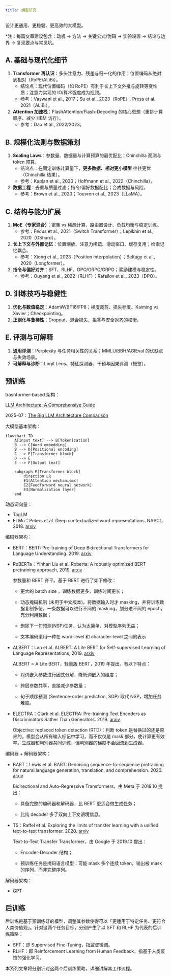```yaml
---
title: 模型研究
---
```


设计更通用、更稳健、更高效的大模型。

*注：每篇文章建议包含：动机 → 方法 → 关键公式/伪码 → 实验设置 → 结论与边界 → 复现要点与常见坑。

## A. 基础与现代化细节

1. **Transformer 再认识**：多头注意力、残差与归一化的作用；位置编码从绝对到相对（RoPE/ALiBi）。
    - 结论点：现代位置编码（如 RoPE）有利于长上下文外推与旋转等变性质；注意力实现的 IO/算术强度成为瓶颈。
    - 参考：Vaswani et al., 2017；Su et al., 2023（RoPE）；Press et al., 2021（ALiBi）。
2. **Attention 加速栈**：FlashAttention/Flash-Decoding 的核心思想（重排计算顺序、减少 HBM 访存）。
    - 参考：Dao et al., 2022/2023。

## B. 规模化法则与数据策划

1. **Scaling Laws**：参数量、数据量与计算预算的最优配比；Chinchilla 观测与 token 预算。
    - 结论点：在固定训练计算量下，**更多数据、相对更小模型** 往往更优（Chinchilla 结果）。
    - 参考：Kaplan et al., 2020；Hoffmann et al., 2022（Chinchilla）。
2. **数据工程**：去重与质量过滤；指令/偏好数据配比；合成数据与风险。
    - 参考：Brown et al., 2020；Touvron et al., 2023（LLaMA）。

## C. 结构与能力扩展

1. **MoE（专家混合）**：密集 vs 稀疏计算、路由器设计、负载均衡与稳定训练。
    - 参考：Fedus et al., 2021（Switch Transformer）；Lepikhin et al., 2020（GShard）。
2. **长上下文与外部记忆**：位置缩放、注意力稀疏、滑动窗口、缓存复用；检索记忆耦合。
    - 参考：Xiong et al., 2023（Position Interpolation）；Beltagy et al., 2020（Longformer）。
3. **指令与偏好对齐**：SFT、RLHF、DPO/ORPO/GRPO；奖励建模与稳定性。
    - 参考：Ouyang et al., 2022（RLHF）；Rafailov et al., 2023（DPO）。

## D. 训练技巧与稳健性

1. **优化与数值稳定**：AdamW/BF16/FP8；梯度裁剪、损失标度、Kaiming vs Xavier；Checkpointing。
2. **正则化与鲁棒性**：Dropout、混合损失、拒答与安全对齐的权衡。

## E. 评测与可解释

1. **通用评测**：Perplexity 与任务相关性的关系；MMLU/BBH/AGIEval 的优缺点与失效场景。
2. **可解释与诊断**：Logit Lens、特征探测器、干预与因果评测（概览）。

## 预训练

trasnformer-based 架构：

[LLM Architecture: A Comprehensive Guide](https://sam-solutions.com/blog/llm-architecture/)

2025-07：[The Big LLM Architecture Comparison](https://magazine.sebastianraschka.com/p/the-big-llm-architecture-comparison)

大模型基本架构：

```mermaid
flowchart TD
    A[Input text] --> B[Tokenization]
    B --> C[Word embedding]
    B --> D[Positional encoding]
    C --> E[Transformer block]
    D --> E
    E --> F[Output text]

    subgraph E[Transformer block]
        direction LR
        E1[Attention mechanisms]
        E2[Feedforward neural network]
        E3[Normalization layer]
    end
```



动态词向量：

- TagLM
- ELMo：Peters et al. Deep contextualized word representations. NAACL. 2018. [arxiv](https://arxiv.org/abs/1802.05365)

编码器架构：

- BERT：BERT: Pre-training of Deep Bidirectional Transformers for Language Understanding. 2019. [arxiv](https://arxiv.org/abs/1810.04805)

- RoBERTa：Yinhan Liu et al. Roberta: A robustly optimized BERT pretraining approach, 2019. [arxiv](https://arxiv.org/abs/1907.11692)

    参数量和 BERT 齐平。基于 BERT 进行了如下修改：

    - 更大的 batch size ，训练数据更多，训练时间更长；

    - 动态掩码机制 (未用于中文版本)。将数据输入时才 masking，并将训练数据复制多份，一条数据可以进行不同的 masking，划分进不同的 epoch，充分利用数据；

    - 删除下一句预测(NSP)任务，认为太简单，对模型序列无益；

    - 文本编码采用一种在 word-level 和 character-level 之间的表示

- ALBERT：Lan et al. ALBERT: A Lite BERT for Self-supervised Learning of Language Representations, 2019. [arxiv](https://arxiv.org/abs/1909.11942)

    ALBERT = A Lite BERT，轻量版 BERT，2019 年提出。有以下特点：

    - 对词嵌入参数进行因式分解，降低词嵌入的维度；

    - 跨层参数共享，直接减少参数量；

    - 句子顺序预测 (Sentence-order prediction, SOP) 取代 NSP，增加任务难度。

- ELECTRA：Clark et al. ELECTRA: Pre-training Text Encoders as Discriminators Rather Than Generators. 2019. [arxiv](https://arxiv.org/abs/2003.10555)

    Objective: replaced token detection (RTD)：判断 token 是替换过的还是原来的。模型会从所有输入标记中学习，而不仅仅是 mask 部分，使计算更有效率。生成器和判别器共同训练，但判别器的梯度不会回流到生成器。

编码器 + 解码器架构：

- BART：Lewis et al. BART: Denoising sequence-to-sequence pretraining for natural language generation, translation, and comprehension. 2020. [arxiv](https://arxiv.org/abs/1910.13461)

    Bidirectional and Auto-Regressive Transformers，由 Meta 于 2019.10 提出：

    - 具备完整的编码器和解码器，比 BERT 更适合做生成任务；

    - 比纯 decoder 多了双向上下文语境信息。

- T5：Raffel et al. Exploring the limits of transfer learning with a unified text-to-text transformer. 2020. [arxiv](https://arxiv.org/abs/1910.10683)

    Text-to-Text Transfer Transformer，由 Google 于 2019.10 提出：

    - Encoder-Decoder 结构；

    - 预训练任务是掩码语言模型：可能 mask 多个连续 token，输出被 mask 的序列，而非完整序列。


解码器架构：

- GPT

## 后训练

后训练是基于预训练好的模型，调整其参数使得可以「更适用于特定任务、更符合人类价值观」。针对这两个任务目标，分别产生了以 SFT 和 RLHF 为代表的后训练策略：

- SFT：即 Supervised Fine-Tuning，指监督微调。
- RLHF：即 Reinforcement Learning from Human Feedback，指基于人类反馈的强化学习。

本系列文章将分别针对这两个后训练策略，详细讲解其工作流程。
